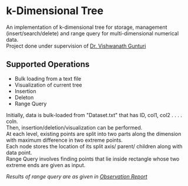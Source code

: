 # k-Dimensional Tree
An implementation of k-dimensional tree for storage, management (insert/search/delete) and range query for multi-dimensional numerical data.</br>
Project done under supervision of [Dr. Vishwanath Gunturi](http://cse.iitrpr.ac.in/~gunturi/)

## Supported Operations
<ul>
  <li>Bulk loading from a text file</li>
  <li>Visualization of current tree</li>
  <li>Insertion</li>
  <li>Deleton</li>
  <li>Range Query</li>
  </ul>
Initially, data is bulk-loaded from "Dataset.txt" that has ID, col1, col2 . . . . coln.</br>
Then, insertion/deletion/visualization can be performed.</br>
At each level, existing points are split into two parts along the dimension with maximum difference in two extreme points.</br>
Each node stores the location of its split axis/ parent/ children along with data point.</br>
Range Query involves finding points that lie inside rectangle whose two extreme ends are given as input.

*Results of range query are as given in [Observation Report](/KDTreeObservatiponReport.pdf)*

